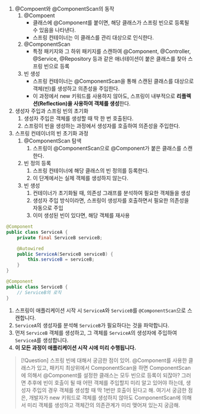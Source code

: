 
1. @Compoent와 @ComponentScan의 동작
	1. @Compoent
		- 클래스에 @Component를 붙이면, 해당 클래스가 스프링 빈으로 등록될 수 있음을 나타낸다.
		- 스프링 컨테이너는 이 클래스를 관리 대상으로 인식한다.
	2. @ComponentScan
		- 특정 패키지와 그 하위 패키지를 스캔하여 @Component, @Controller, @Service, @Repository 등과 같은 애너테이션이 붙은 클래스를 찾아 스프링 빈으로 등록
	3. 빈 생성
		- 스프링 컨테이너는 @ComponentScan을 통해 스캔된 클래스를 대상으로 객체(빈)를 생성하고 의존성을 주입한다.
		- 이 과정에서 new 키워드를 사용하지 않아도, 스프링이 내부적으로 **리플렉션(Reflection)을 사용하여 객체를 생성**한다.
2. 생성자 주입과 스프링 빈의 초기화
	1. 생성자 주입은 객체를 생성할 때 딱 한 번 호출된다.
	2. 스프링이 빈을 생성하는 과정에서 생성자를 호출하여 의존성을 주입한다.
3. 스프링 컨테이너의 빈 초기화 과정
	1. @ComponentScan 탐색
		1. 스프링이 @ComponentScan으로 @Component가 붙은 클래스를 스캔한다.
	2. 빈 정의 등록
		1. 스프링 컨테이너에 해당 클래스의 빈 정의를 등록한다.
		2. 이 단계에서는 실제 객체를 생성하지 않는다.
	3. 빈 생성
		1. 컨테이너가 초기화될 때, 의존성 그래프를 분석하여 필요한 객체들을 생성
		2. 생성자 주입 방식이라면, 스프링이 생성자를 호출하면서 필요한 의존성을 자동으로 주입
		3. 이미 생성된 빈이 있다면, 해당 객체를 재사용

```java
@Component
public class ServiceA {
    private final ServiceB serviceB;

    @Autowired
    public ServiceA(ServiceB serviceB) {
        this.serviceB = serviceB;
    }
}

@Component
public class ServiceB {
    // ServiceB의 로직
}

```
1. 스프링이 애플리케이션 시작 시 `ServiceA`와 `ServiceB`를 `@ComponentScan`으로 스캔합니다.
2. `ServiceA`의 생성자를 분석해 `ServiceB`가 필요하다는 것을 파악합니다.
3. 먼저 `ServiceB` 객체를 생성하고, 그 객체를 `ServiceA`의 생성자에 주입하여 `ServiceA`를 생성합니다.
4. **이 모든 과정이 애플리케이션 시작 시에 미리 수행됩니다.**

>[!Question]
>스프링 빈에 대해서 궁금한 점이 있어. @Component를 사용한 클래스가 있고, 패키지 최상위에서 ComponentScan을 하면 ComponentScan에 의해서 @Component를 설정한 클래스는 모두 빈으로 등록이 되잖아? 그러면 추후에 빈이 호출이 될 때 어떤 객체를 주입할지 미리 알고 있어야 하는데, 생성자 주입의 경우 객체를 생성할 때 딱 1번만 호출이 된다고 해. 여기서 궁금한 점은, 개발자가 new 키워드로 객체를 생성하지 않아도 ComponentScan에 의해서 미리 객체를 생성하고 객체간의 의존관계가 미리 맺어져 있는지 궁금해.


